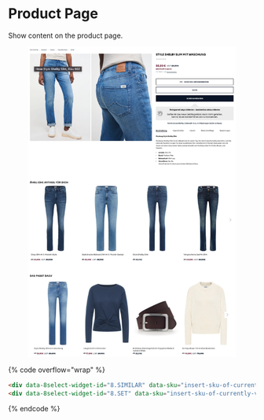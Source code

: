 # Product Page

Show content on the product page.

<figure><img src="../../.gitbook/assets/Screenshot 2023-10-09 at 15.13.44.png" alt=""><figcaption></figcaption></figure>

{% code overflow="wrap" %}
```html
<div data-8select-widget-id="8.SIMILAR" data-sku="insert-sku-of-currently-viewed-product" data-touchpoint="product"></div>
<div data-8select-widget-id="8.SET" data-sku="insert-sku-of-currently-viewed-product" data-touchpoint="product"></div>
```
{% endcode %}
